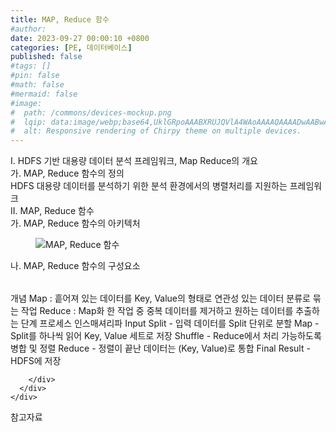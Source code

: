 ```yaml
---
title: MAP, Reduce 함수
#author: 
date: 2023-09-27 00:00:10 +0800
categories: [PE, 데이터베이스]
published: false
#tags: []
#pin: false
#math: false
#mermaid: false
#image:
#  path: /commons/devices-mockup.png
#  lqip: data:image/webp;base64,UklGRpoAAABXRUJQVlA4WAoAAAAQAAAADwAABwAAQUxQSDIAAAARL0AmbZurmr57yyIiqE8oiG0bejIYEQTgqiDA9vqnsUSI6H+oAERp2HZ65qP/VIAWAFZQOCBCAAAA8AEAnQEqEAAIAAVAfCWkAALp8sF8rgRgAP7o9FDvMCkMde9PK7euH5M1m6VWoDXf2FkP3BqV0ZYbO6NA/VFIAAAA
#  alt: Responsive rendering of Chirpy theme on multiple devices.
---
```


<div class="post-wrap">
  <div class="para">
    <div class="para-title">
      I. HDFS 기반 대용량 데이터 분석 프레임워크, Map Reduce의 개요
    </div>
    <div class="para-cntnt">
      <div class="para">
        <div class="para-title">
          가. MAP, Reduce 함수의 정의
        </div>
        <div class="para-cntnt">
            HDFS 대용량 데이터를 분석하기 위한 분석 환경에서의 병렬처리를 지원하는 프레임워크
        </div>
      </div>
    </div>
  </div>
  
  <div class="para">
    <div class="para-title">
      II. MAP, Reduce 함수
    </div>
    <div class="para-cntnt">
      <div class="para">
        <div class="para-title">
          가. MAP, Reduce 함수의 아키텍처
        </div>
        <div class="para-cntnt">
          <figure class="post-figure">
            <img src="/assets/img/posts/MAP,-Reduce-함수.png" alt="MAP, Reduce 함수">
<!--            <figcaption>Source: Unveiling the Metaverse: Exploring Emerging Trends, Multifaceted Perspectives, and Future Challenges</figcaption>-->
          </figure>
        </div>
      </div>
      <div class="para">
        <div class="para-title">
          나. MAP, Reduce 함수의 구성요소
        </div>
        <div class="para-cntnt">
          <table class="post-table">
          </table>
          개념
  Map : 흩어져 있는 데이터를 Key, Value의 형태로 연관성 있는 데이터 분류로 묶는 작업
  Reduce : Map화 한 작업 중 중복 데이터를 제거하고 원하는 데이터를 추출하는 단계
프로세스 인스매셔리파
  Input
  Split - 입력 데이터를 Split 단위로 분할
  Map - Split를 하나씩 읽어 Key, Value 세트로 저장
  Shuffle - Reduce에서 처리 가능하도록 병합 및 정렬
  Reduce - 정렬이 끝난 데이터는 (Key, Value)로 통합
  Final Result - HDFS에 저장

        </div>
      </div>
    </div>
  </div>

  <div class="refr-wrap">
    <div class="refr-title">
        참고자료
    </div>
    <ol class="refr-list">
    <!--    <li>(나현식, 최대선) <a target="_blank" href="https://scienceon.kisti.re.kr/commons/util/originalView.do?cn=JAKO202225948430499&oCn=JAKO202225948430499&dbt=JAKO&journal=NJOU00291864">메타버스 보안 위협 요소 및 대응 방안 검토</a></li>-->
    <!--    <li>(M. Uddin, S. Manickam, H. Ullah, M. Obaidat and A. Dandoush) <a target="_blank" href="https://ieeexplore.ieee.org/abstract/document/10138386">Unveiling the Metaverse: Exploring Emerging Trends, Multifaceted Perspectives, and Future Challenges</a></li>-->
    </ol>
  </div>
</div>
